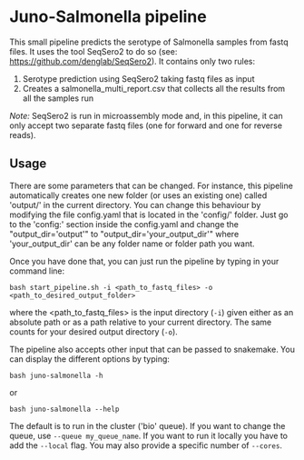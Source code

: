 # Juno-Salmonella pipeline

This small pipeline predicts the serotype of Salmonella samples from fastq files. It uses the tool SeqSero2 to do so (see: https://github.com/denglab/SeqSero2). It contains only two rules:
1. Serotype prediction using SeqSero2 taking fastq files as input
2. Creates a salmonella\_multi_report.csv that collects all the results from all the samples run

_Note:_ SeqSero2 is run in microassembly mode and, in this pipeline, it can only accept two separate fastq files (one for forward and one for reverse reads). 

## Usage

There are some parameters that can be changed. For instance, this pipeline automatically creates one new folder (or uses an existing one) called 'output/' in the current directory. You can change this behaviour by modifying the file config.yaml that is located in the 'config/' folder. Just go to the 'config:' section inside the config.yaml and change the "output\_dir='output'" to "output\_dir='your\_output\_dir'" where 'your\_output\_dir' can be any folder name or folder path you want.

Once you have done that, you can just run the pipeline by typing in your command line:

```bash start_pipeline.sh -i <path_to_fastq_files> -o <path_to_desired_output_folder>```

where the <path_to_fastq_files> is the input directory (`-i`) given either as an absolute path or as a path relative to your current directory. The same counts for your desired output directory (`-o`).


The pipeline also accepts other input that can be passed to snakemake. You can display the different options by typing:

```bash juno-salmonella -h```

or   

```bash juno-salmonella --help```

The default is to run in the cluster ('bio' queue). If you want to change the queue, use `--queue my_queue_name`. If you want to run it locally you have to add the `--local` flag. You may also provide a specific number of `--cores`. 
